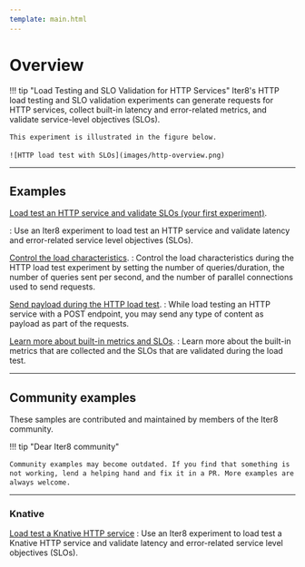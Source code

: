 ```yaml
---
template: main.html
---
```


# Overview

!!! tip "Load Testing and SLO Validation for HTTP Services"
    Iter8's HTTP load testing and SLO validation experiments can generate requests for HTTP services, collect built-in latency and error-related metrics, and validate service-level objectives (SLOs). 
    
    This experiment is illustrated in the figure below.

    ![HTTP load test with SLOs](images/http-overview.png)

***

## Examples

[Load test an HTTP service and validate SLOs (your first experiment)](../../getting-started/your-first-experiment.md).

: Use an Iter8 experiment to load test an HTTP service and validate latency and error-related service level objectives (SLOs).

[Control the load characteristics](loadcharacteristics.md).
: Control the load characteristics during the HTTP load test experiment by setting the number of queries/duration, the number of queries sent per second, and the number of parallel connections used to send requests.

[Send payload during the HTTP load test](payload.md).
: While load testing an HTTP service with a POST endpoint, you may send any type of content as payload as part of the requests.

[Learn more about built-in metrics and SLOs](metricsandslos.md).
: Learn more about the built-in metrics that are collected and the SLOs that are validated during the load test.

***

## Community examples

These samples are contributed and maintained by members of the Iter8 community.

!!! tip "Dear Iter8 community" 

    Community examples may become outdated. If you find that something is not working, lend a helping hand and fix it in a PR. More examples are always welcome.

***

### Knative

[Load test a Knative HTTP service](community/knative/loadtest.md)
: Use an Iter8 experiment to load test a Knative HTTP service and validate latency and error-related service level objectives (SLOs).